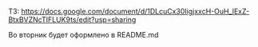 ТЗ:
https://docs.google.com/document/d/1DLcuCx30IigjxxcH-OuH_lExZ-BtxBVZNcTIFLUK9ts/edit?usp=sharing

Во вторник будет оформлено в README.md
